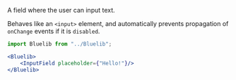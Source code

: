A field where the user can input text.

Behaves like an `<input>` element, and automatically prevents propagation of `onChange` events if it is `disabled`.

```jsx
import Bluelib from "../Bluelib";

<Bluelib>
    <InputField placeholder={"Hello!"}/>
</Bluelib>
```
